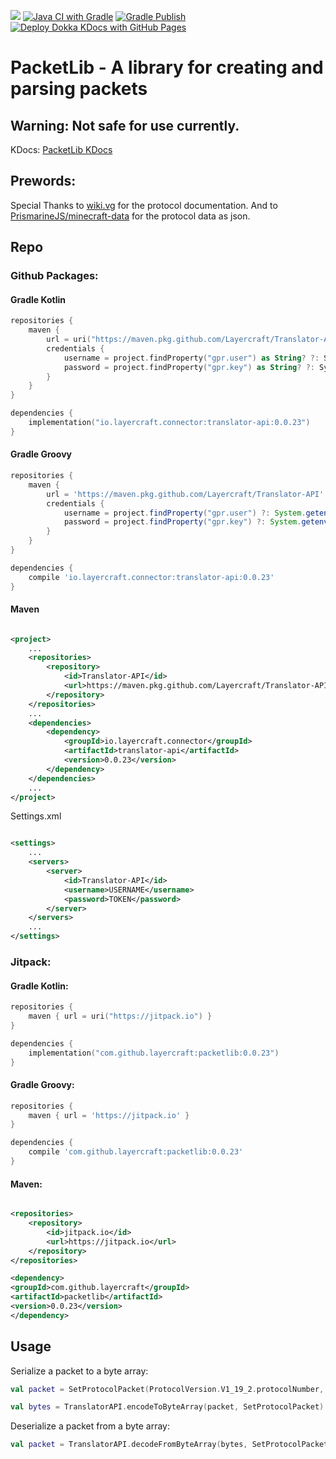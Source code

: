 [![](https://jitpack.io/v/Layercraft/PacketLib.svg)](https://jitpack.io/#Layercraft/PacketLib)
[![Java CI with Gradle](https://github.com/Layercraft/PacketLib/actions/workflows/gradle-build.yml/badge.svg)](https://github.com/Layercraft/PacketLib/actions/workflows/gradle-build.yml)
[![Gradle Publish](https://github.com/Layercraft/PacketLib/actions/workflows/gradle-publish.yml/badge.svg)](https://github.com/Layercraft/PacketLib/actions/workflows/gradle-publish.yml)
[![Deploy Dokka KDocs with GitHub Pages](https://github.com/Layercraft/PacketLib/actions/workflows/kdocs.yml/badge.svg)](https://github.com/Layercraft/PacketLib/actions/workflows/kdocs.yml)

# PacketLib - A library for creating and parsing packets
## Warning: Not safe for use currently.

KDocs: [PacketLib KDocs](https://packetlib.kdocs.layercraft.io/)

## Prewords:
Special Thanks to [wiki.vg](https://wiki.vg) for the protocol documentation.
And to [PrismarineJS/minecraft-data](https://github.com/PrismarineJS/minecraft-data) for the protocol data as json.

## Repo

### Github Packages:

#### Gradle Kotlin

```kotlin
repositories {
    maven {
        url = uri("https://maven.pkg.github.com/Layercraft/Translator-API")
        credentials {
            username = project.findProperty("gpr.user") as String? ?: System.getenv("USERNAME")
            password = project.findProperty("gpr.key") as String? ?: System.getenv("TOKEN")
        }
    }
}

dependencies {
    implementation("io.layercraft.connector:translator-api:0.0.23")
}
```

#### Gradle Groovy

```groovy
repositories {
    maven {
        url = 'https://maven.pkg.github.com/Layercraft/Translator-API'
        credentials {
            username = project.findProperty("gpr.user") ?: System.getenv("USERNAME")
            password = project.findProperty("gpr.key") ?: System.getenv("TOKEN")
        }
    }
}

dependencies {
    compile 'io.layercraft.connector:translator-api:0.0.23'
}
```

#### Maven

```xml

<project>
    ...
    <repositories>
        <repository>
            <id>Translator-API</id>
            <url>https://maven.pkg.github.com/Layercraft/Translator-API</url>
        </repository>
    </repositories>
    ...
    <dependencies>
        <dependency>
            <groupId>io.layercraft.connector</groupId>
            <artifactId>translator-api</artifactId>
            <version>0.0.23</version>
        </dependency>
    </dependencies>
    ...
</project>
```

Settings.xml

```xml

<settings>
    ...
    <servers>
        <server>
            <id>Translator-API</id>
            <username>USERNAME</username>
            <password>TOKEN</password>
        </server>
    </servers>
    ...
</settings>
```

### Jitpack:

#### Gradle Kotlin:

```kotlin
repositories {
    maven { url = uri("https://jitpack.io") }
}

dependencies {
    implementation("com.github.layercraft:packetlib:0.0.23")
}
```

#### Gradle Groovy:

```groovy
repositories {
    maven { url = 'https://jitpack.io' }
}

dependencies {
    compile 'com.github.layercraft:packetlib:0.0.23'
}
```

#### Maven:

```xml

<repositories>
    <repository>
        <id>jitpack.io</id>
        <url>https://jitpack.io</url>
    </repository>
</repositories>

<dependency>
<groupId>com.github.layercraft</groupId>
<artifactId>packetlib</artifactId>
<version>0.0.23</version>
</dependency>
```

## Usage

Serialize a packet to a byte array:

```kotlin
val packet = SetProtocolPacket(ProtocolVersion.V1_19_2.protocolNumber, "localhost", 25565, 1)

val bytes = TranslatorAPI.encodeToByteArray(packet, SetProtocolPacket)
```

Deserialize a packet from a byte array:

```kotlin
val packet = TranslatorAPI.decodeFromByteArray(bytes, SetProtocolPacket)
```
